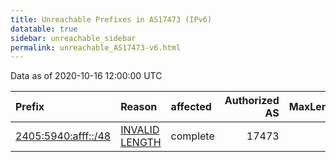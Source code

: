 ```yaml
---
title: Unreachable Prefixes in AS17473 (IPv6)
datatable: true
sidebar: unreachable_sidebar
permalink: unreachable_AS17473-v6.html
---
```


Data as of 2020-10-16 12:00:00 UTC


<div class="datatable-begin"></div>

| Prefix                                                           | Reason                                                                                                        | affected   |   Authorized AS |   MaxLength | Anchor                                       |   unreachable /48s |
|:-----------------------------------------------------------------|:--------------------------------------------------------------------------------------------------------------|:-----------|----------------:|------------:|:---------------------------------------------|-------------------:|
| [2405:5940:afff::/48](https://stat.ripe.net/2405:5940:afff::/48) | [INVALID LENGTH](https://rpki-validator.ripe.net/announcement-preview?asn=AS17473&prefix=2405:5940:afff::/48) | complete   |           17473 |          32 | [APNIC](unreachable_APNIC_RPKI_Root-v6.html) |                  1 |

<div class="datatable-end"></div>